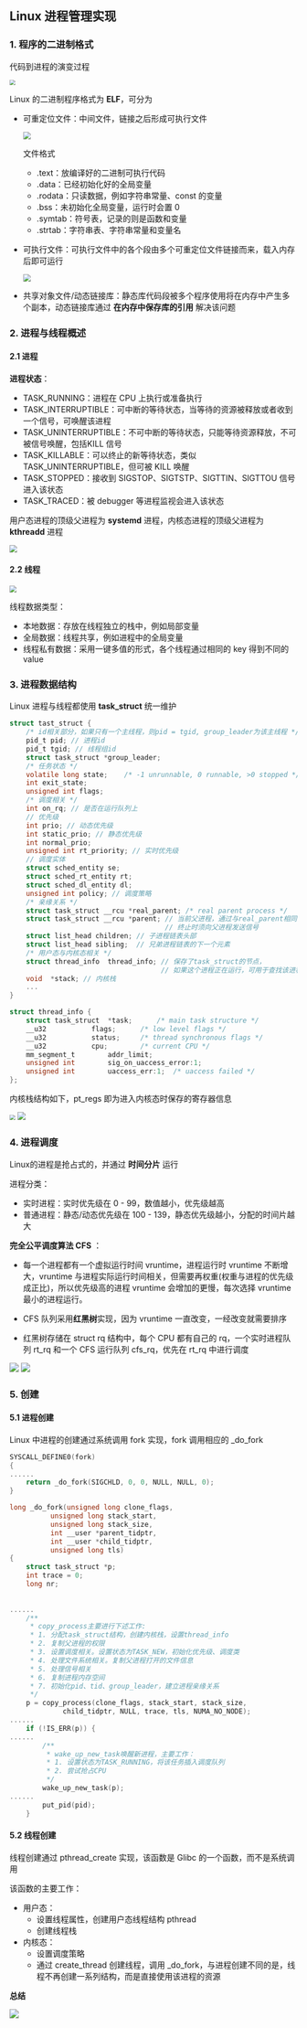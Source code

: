 ## Linux 进程管理实现

### 1. 程序的二进制格式

代码到进程的演变过程

<img src="img/代码到进程的演变过程.jpg" style="zoom:60%" />

Linux 的二进制程序格式为 **ELF**，可分为

- 可重定位文件：中间文件，链接之后形成可执行文件

  <img src="img/可重定位文件ELF格式.jpg" style="zoom:80%" />

  文件格式

  - .text：放编译好的二进制可执行代码
  - .data：已经初始化好的全局变量
  - .rodata：只读数据，例如字符串常量、const 的变量
  - .bss：未初始化全局变量，运行时会置 0
  - .symtab：符号表，记录的则是函数和变量
  - .strtab：字符串表、字符串常量和变量名

- 可执行文件：可执行文件中的各个段由多个可重定位文件链接而来，载入内存后即可运行

  <img src="img/可执行文件ELF格式.jpg" style="zoom:80%" />

- 共享对象文件/动态链接库：静态库代码段被多个程序使用将在内存中产生多个副本，动态链接库通过 **在内存中保存库的引用** 解决该问题



### 2. 进程与线程概述

#### 2.1 进程

**进程状态**：

- TASK_RUNNING：进程在 CPU 上执行或准备执行
- TASK_INTERRUPTIBLE：可中断的等待状态，当等待的资源被释放或者收到一个信号，可唤醒该进程
- TASK_UNINTERRUPTIBLE：不可中断的等待状态，只能等待资源释放，不可被信号唤醒，包括KILL 信号
- TASK_KILLABLE：可以终止的新等待状态，类似 TASK_UNINTERRUPTIBLE，但可被 KILL 唤醒
- TASK_STOPPED：接收到 SIGSTOP、SIGTSTP、SIGTTIN、SIGTTOU 信号进入该状态
- TASK_TRACED：被 debugger 等进程监视会进入该状态

用户态进程的顶级父进程为 **systemd** 进程，内核态进程的顶级父进程为 **kthreadd** 进程

<img src="img/进程树.jpg" style="zoom:80%" />

#### 2.2 线程

<img src="img/线程的创建与运行过程.jpg" style="zoom:75%" />

线程数据类型：

- 本地数据：存放在线程独立的栈中，例如局部变量
- 全局数据：线程共享，例如进程中的全局变量
- 线程私有数据：采用一键多值的形式，各个线程通过相同的 key 得到不同的 value



### 3. 进程数据结构

Linux 进程与线程都使用 **task_struct** 统一维护

``` c
struct tast_struct {
    /* id相关部分，如果只有一个主线程，则pid = tgid, group_leader为该主线程 */
    pid_t pid; // 进程id
    pid_t tgid; // 线程组id
    struct task_struct *group_leader;
    /* 任务状态 */
    volatile long state;    /* -1 unrunnable, 0 runnable, >0 stopped */
    int exit_state;
    unsigned int flags;
    /* 调度相关 */
    int	on_rq; // 是否在运行队列上
    // 优先级 
    int prio; // 动态优先级
    int	static_prio; // 静态优先级
    int	normal_prio;
    unsigned int rt_priority; // 实时优先级
    // 调度实体
    struct sched_entity	se;
    struct sched_rt_entity rt;
    struct sched_dl_entity dl;
    unsigned int policy; // 调度策略
    /* 亲缘关系 */
    struct task_struct __rcu *real_parent; /* real parent process */
    struct task_struct __rcu *parent; // 当前父进程，通过与real_parent相同
                                      // 终止时须向父进程发送信号
    struct list_head children; // 子进程链表头部
    struct list_head sibling;  // 兄弟进程链表的下一个元素
    /* 用户态与内核态相关 */
    struct thread_info	thread_info; // 保存了task_struct的节点，
                                     // 如果这个进程正在运行，可用于查找该进程的相关信息
    void  *stack; // 内核栈
    ... 
}
```

``` c
struct thread_info {
	struct task_struct	*task;		/* main task structure */
	__u32			flags;		/* low level flags */
	__u32			status;		/* thread synchronous flags */
	__u32			cpu;		/* current CPU */
	mm_segment_t		addr_limit;
	unsigned int		sig_on_uaccess_error:1;
	unsigned int		uaccess_err:1;	/* uaccess failed */
};
```

内核栈结构如下，pt_regs 即为进入内核态时保存的寄存器信息

<img src="img/内核栈结构.jpg" style="zoom:60%"/>

<img src="img/进程数据结构.jpg" style="zoom:90%"/>



### 4. 进程调度

Linux的进程是抢占式的，并通过 **时间分片** 运行

进程分类：

- 实时进程：实时优先级在 0 - 99，数值越小，优先级越高
- 普通进程：静态/动态优先级在 100 - 139，静态优先级越小，分配的时间片越大

**完全公平调度算法 CFS** ：

- 每一个进程都有一个虚拟运行时间 vruntime，进程运行时 vruntime 不断增大，vruntime 与进程实际运行时间相关，但需要再权重(权重与进程的优先级成正比)，所以优先级高的进程 vruntime 会增加的更慢，每次选择 vruntime 最小的进程运行。

- CFS 队列采用**红黑树**实现，因为 vruntime 一直改变，一经改变就需要排序

- 红黑树存储在 struct rq 结构中，每个 CPU 都有自己的 rq，一个实时进程队列 rt_rq 和一个 CFS 运行队列 cfs_rq，优先在 rt_rq 中进行调度

<img src="img/进程调度数据结构.jpg" />

<img src="img/调度.jpg" />

### 5. 创建

#### 5.1 进程创建

Linux 中进程的创建通过系统调用 fork 实现，fork 调用相应的 _do_fork

``` c
SYSCALL_DEFINE0(fork)
{
......
	return _do_fork(SIGCHLD, 0, 0, NULL, NULL, 0);
}

long _do_fork(unsigned long clone_flags,
	      unsigned long stack_start,
	      unsigned long stack_size,
	      int __user *parent_tidptr,
	      int __user *child_tidptr,
	      unsigned long tls)
{
	struct task_struct *p;
	int trace = 0;
	long nr;
 
 
......
    /**
     * copy_process主要进行下述工作:
     * 1. 分配task_struct结构，创建内核栈，设置thread_info
     * 2. 复制父进程的权限
     * 3. 设置调度相关。设置状态为TASK_NEW，初始化优先级、调度类
     * 4. 处理文件系统相关。复制父进程打开的文件信息
     * 5. 处理信号相关
     * 6. 复制进程内存空间
     * 7. 初始化pid、tid、group_leader，建立进程亲缘关系
     */
	p = copy_process(clone_flags, stack_start, stack_size,
			 child_tidptr, NULL, trace, tls, NUMA_NO_NODE);
......
	if (!IS_ERR(p)) {
......
        /**
         * wake_up_new_task唤醒新进程，主要工作：
         * 1. 设置状态为TASK_RUNNING，将该任务插入调度队列
         * 2. 尝试抢占CPU
         */
		wake_up_new_task(p);
......
		put_pid(pid);
	} 
```

#### 5.2 线程创建

线程创建通过 pthread_create 实现，该函数是 Glibc 的一个函数，而不是系统调用

该函数的主要工作：

- 用户态：
  - 设置线程属性，创建用户态线程结构 pthread
  - 创建线程栈
- 内核态：
  - 设置调度策略
  - 通过 create_thread 创建线程，调用 _do_fork，与进程创建不同的是，线程不再创建一系列结构，而是直接使用该进程的资源

**总结**

<img src="img/进程与线程的创建过程.png" />